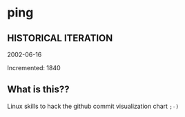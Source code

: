 # ping

## HISTORICAL ITERATION
2002-06-16

Incremented: 1840

## What is this?? 
Linux skills to hack the github commit visualization chart `;-)`
